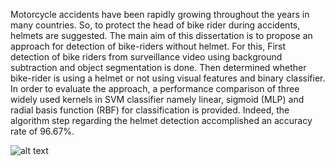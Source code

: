 Motorcycle accidents have been rapidly growing throughout the years in many countries. So, to protect the head of bike rider during accidents, helmets are suggested. The main aim of this dissertation is to propose an approach for detection of bike-riders without
helmet. For this, First detection of bike riders from surveillance video using background subtraction and object segmentation is done. Then determined whether bike-rider is using a helmet or not using visual features and binary classifier. In order to evaluate the approach, a performance comparison of three widely used kernels in SVM classifier namely linear, sigmoid (MLP) and radial basis function (RBF) for classification is provided. Indeed, the algorithm step regarding the helmet detection accomplished an accuracy rate of 96.67%.


![alt text](https://raw.githubusercontent.com/swapnil149/Helmet-Detection-Using-Image-Descriptors-and-Classifiers-02-2018-05-2018-/blob/master/test_images/test2.jpg)
